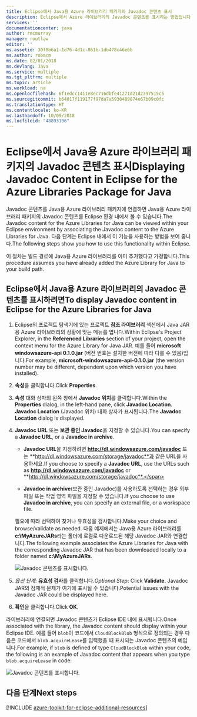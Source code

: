 ```yaml
---
title: Eclipse에서 Java용 Azure 라이브러리 패키지의 Javadoc 콘텐츠 표시
description: Eclipse에서 Azure 라이브러리의 Javadoc 콘텐츠를 표시하는 방법입니다.
services: ''
documentationcenter: java
author: rmcmurray
manager: routlaw
editor: ''
ms.assetid: 30f8b6a1-1d76-4d1c-861b-1db478c46e6b
ms.author: robmcm
ms.date: 02/01/2018
ms.devlang: Java
ms.service: multiple
ms.tgt_pltfrm: multiple
ms.topic: article
ms.workload: na
ms.openlocfilehash: 6f1edcc1411e8ec716dbfe41271d21d2397515c5
ms.sourcegitcommit: b64017f119177f97da7a5930489874e67b09c0fc
ms.translationtype: HT
ms.contentlocale: ko-KR
ms.lasthandoff: 10/09/2018
ms.locfileid: "48893196"
---
```

# <a name="displaying-javadoc-content-in-eclipse-for-the-azure-libraries-package-for-java"></a><span data-ttu-id="6491c-103">Eclipse에서 Java용 Azure 라이브러리 패키지의 Javadoc 콘텐츠 표시</span><span class="sxs-lookup"><span data-stu-id="6491c-103">Displaying Javadoc Content in Eclipse for the Azure Libraries Package for Java</span></span>

<span data-ttu-id="6491c-104">Javadoc 콘텐츠를 Java용 Azure 라이브러리 패키지에 연결하면 Java용 Azure 라이브러리 패키지의 Javadoc 콘텐츠를 Eclipse 환경 내에서 볼 수 있습니다.</span><span class="sxs-lookup"><span data-stu-id="6491c-104">The Javadoc content for the Azure Libraries for Java can be viewed within your Eclipse environment by associating the Javadoc content to the Azure Libraries for Java.</span></span> <span data-ttu-id="6491c-105">다음 단계는 Eclipse 내에서 이 기능을 사용하는 방법을 보여 줍니다.</span><span class="sxs-lookup"><span data-stu-id="6491c-105">The following steps show you how to use this functionality within Eclipse.</span></span>

<span data-ttu-id="6491c-106">이 절차는 빌드 경로에 Java용 Azure 라이브러리를 이미 추가했다고 가정합니다.</span><span class="sxs-lookup"><span data-stu-id="6491c-106">This procedure assumes you have already added the Azure Library for Java to your build path.</span></span>

## <a name="to-display-javadoc-content-in-eclipse-for-the-azure-libraries-for-java"></a><span data-ttu-id="6491c-107">Eclipse에서 Java용 Azure 라이브러리의 Javadoc 콘텐츠를 표시하려면</span><span class="sxs-lookup"><span data-stu-id="6491c-107">To display Javadoc content in Eclipse for the Azure Libraries for Java</span></span>

1. <span data-ttu-id="6491c-108">Eclipse의 프로젝트 탐색기에 있는 프로젝트 **참조 라이브러리** 섹션에서 Java JAR용 Azure 라이브러리의 상황에 맞는 메뉴를 엽니다.</span><span class="sxs-lookup"><span data-stu-id="6491c-108">Within Eclipse's Project Explorer, in the **Referenced Libraries** section of your project, open the context menu for the Azure Library for Java JAR.</span></span> <span data-ttu-id="6491c-109">예를 들어 **microsoft windowsazure-api 0.1.0.jar** (버전 번호는 설치한 버전에 따라 다를 수 있음)입니다.</span><span class="sxs-lookup"><span data-stu-id="6491c-109">For example, **microsoft-windowsazure-api-0.1.0.jar** (the version number may be different, dependent upon which version you have installed).</span></span>

1. <span data-ttu-id="6491c-110">**속성**을 클릭합니다.</span><span class="sxs-lookup"><span data-stu-id="6491c-110">Click **Properties**.</span></span>

1. <span data-ttu-id="6491c-111">**속성** 대화 상자의 왼쪽 창에서 **Javadoc 위치**를 클릭합니다.</span><span class="sxs-lookup"><span data-stu-id="6491c-111">Within the **Properties** dialog, in the left-hand pane, click **Javadoc Location**.</span></span> <span data-ttu-id="6491c-112">**Javadoc Location** (Javadoc 위치) 대화 상자가 표시됩니다.</span><span class="sxs-lookup"><span data-stu-id="6491c-112">The **Javadoc Location** dialog is displayed.</span></span>

1. <span data-ttu-id="6491c-113">**Javadoc URL** 또는 **보관 중인 Javadoc**을 지정할 수 있습니다.</span><span class="sxs-lookup"><span data-stu-id="6491c-113">You can specify a **Javadoc URL**, or a **Javadoc in archive**.</span></span>

   * <span data-ttu-id="6491c-114">**Javadoc URL**을 지정하려면 **http://dl.windowsazure.com/javadoc** 또는 **http://dl.windowsazure.com/storage/javadoc**과 같은 URL을 사용하세요.</span><span class="sxs-lookup"><span data-stu-id="6491c-114">If you choose to specify a **Javadoc URL**, use the URLs such as **http://dl.windowsazure.com/javadoc** or **http://dl.windowsazure.com/storage/javadoc**.</span></span>

   * <span data-ttu-id="6491c-115">**Javadoc in archive**(보관 중인 Javadoc)를 사용하도록 선택하는 경우 외부 파일 또는 작업 영역 파일을 지정할 수 있습니다.</span><span class="sxs-lookup"><span data-stu-id="6491c-115">If you choose to use **Javadoc in archive**, you can specify an external file, or a workspace file.</span></span>

   <span data-ttu-id="6491c-116">필요에 따라 선택하여 찾거나 유효성을 검사합니다.</span><span class="sxs-lookup"><span data-stu-id="6491c-116">Make your choice and browse/validate as needed.</span></span> <span data-ttu-id="6491c-117">다음 예제에서는 Java용 Azure 라이브러리를 **c:\MyAzureJARs**라는 폴더에 로컬로 다운로드된 해당 Javadoc JAR와 연결합니다.</span><span class="sxs-lookup"><span data-stu-id="6491c-117">The following example associates the Azure Libraries for Java with the corresponding Javadoc JAR that has been downloaded locally to a folder named **c:\MyAzureJARs**.</span></span>

   ![Javadoc 콘텐츠를 표시합니다.][ic553487]

1. <span data-ttu-id="6491c-119">*옵션 단계*: **유효성 검사**를 클릭합니다.</span><span class="sxs-lookup"><span data-stu-id="6491c-119">*Optional Step*: Click **Validate**.</span></span> <span data-ttu-id="6491c-120">Javadoc JAR의 잠재적 문제가 여기에 표시될 수 있습니다.</span><span class="sxs-lookup"><span data-stu-id="6491c-120">Potential issues with the Javadoc JAR could be displayed here.</span></span>

1. <span data-ttu-id="6491c-121">**확인**을 클릭합니다.</span><span class="sxs-lookup"><span data-stu-id="6491c-121">Click **OK**.</span></span>

<span data-ttu-id="6491c-122">라이브러리에 연결되면 Javadoc 콘텐츠가 Eclipse IDE 내에 표시됩니다.</span><span class="sxs-lookup"><span data-stu-id="6491c-122">Once associated with the library, the Javadoc content should display within your Eclipse IDE.</span></span> <span data-ttu-id="6491c-123">예를 들어 `blob`이 코드에서 `CloudBlockBlob` 형식으로 정의되는 경우 다음은 코드에서 `blob.acquireLease`를 입력했을 때 표시되는 Javadoc 콘텐츠의 예입니다.</span><span class="sxs-lookup"><span data-stu-id="6491c-123">For example, if `blob` is defined of type `CloudBlockBlob` within your code, the following is an example of Javadoc content that appears when you type `blob.acquireLease` in code:</span></span>

![Javadoc 콘텐츠를 표시합니다.][ic553488]

## <a name="next-steps"></a><span data-ttu-id="6491c-125">다음 단계</span><span class="sxs-lookup"><span data-stu-id="6491c-125">Next steps</span></span>

[!INCLUDE [azure-toolkit-for-eclipse-additional-resources](../includes/azure-toolkit-for-eclipse-additional-resources.md)]

<!-- URL List -->

<!-- Legacy MSDN URL = https://msdn.microsoft.com/library/azure/hh698319.aspx -->

<!-- IMG List -->

[ic553487]: media/azure-toolkit-for-eclipse-displaying-javadoc-content-for-azure-libraries/ic553487.png
[ic553488]: media/azure-toolkit-for-eclipse-displaying-javadoc-content-for-azure-libraries/ic553488.png
